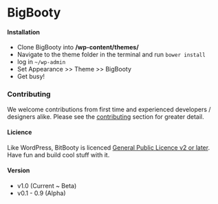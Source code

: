 BigBooty
=====

#### Installation

- Clone BigBooty into **/wp-content/themes/**
- Navigate to the theme folder in the terminal and run `bower install`
- log in `~/wp-admin`
- Set Appearance >> Theme >> BigBooty
- Get busy!


### Contributing

We welcome contributions from first time and experienced developers / designers alike. Please see the [contributing](https://github.com/pjhampton/BigBooty/blob/master/CONTRIBUTING.md) section for greater detail.


#### Licience

Like WordPress, BitBooty is licenced [General Public Licence v2 or later](https://github.com/pjhampton/BigBooty/blob/master/META/LICENCE.md). Have fun and build cool stuff with it.


#### Version

- v1.0 (Current ~ Beta)
- v0.1 - 0.9 (Alpha)

